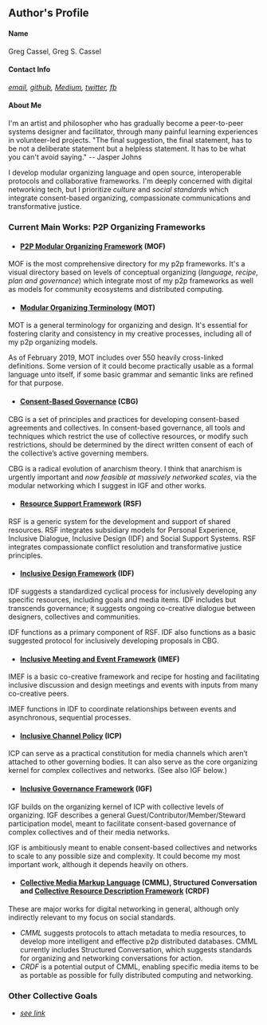 ## Author's Profile 

#### Name
	
Greg Cassel, Greg S. Cassel
	
#### Contact Info
	
*[email](mailto:greg.cass1@gmail.com), [github](https://github.com/gcassel), [Medium](https://medium.com/@gregcassel_21265), [twitter](https://twitter.com/gregsc1), [fb](https://www.facebook.com/gscassel)*

#### About Me
	
I'm an artist and philosopher who has gradually become a peer-to-peer systems designer and facilitator, through many painful learning experiences in volunteer-led projects.  "The final suggestion, the final statement, has to be not a deliberate statement but a helpless statement. It has to be what you can't avoid saying."  -- Jasper Johns
	
I develop modular organizing language and open source, interoperable protocols and collaborative frameworks.  I'm deeply concerned with digital networking tech, but I prioritize *culture* and *social standards* which integrate consent-based organizing, compassionate communications and transformative justice.
	
### Current Main Works: P2P Organizing Frameworks
		
* #### [P2P Modular Organizing Framework](https://docs.google.com/drawings/d/1KZpc4_98IrJ0cjcFpkL5TcBug63fsTrT6i5eL2j5z80/edit?usp=sharing)  (MOF)
	
MOF is the most comprehensive directory for my p2p frameworks.  It's a visual directory based on levels of conceptual organizing (*language, recipe, plan and governance*) which integrate most of my p2p frameworks as well as models for community ecosystems and distributed computing.

* #### [Modular Organizing Terminology](https://github.com/gcassel/Modular-Organizing-Terminology) (MOT)
	
MOT is a general terminology for organizing and design.  It's essential for fostering clarity and consistency in my creative processes, including all of my p2p organizing models.
		
As of February 2019, MOT includes over 550 heavily cross-linked definitions. Some version of it could become practically usable as a formal language unto itself, if some basic grammar and semantic links are refined for that purpose.	

* #### [Consent-Based Governance](https://docs.google.com/document/d/1c_xWEIay-2jyJ3Rqb6OgTxoZBJfjNW4d6w6ukXyeJk4/edit?usp=sharing) (CBG)
		
CBG is a set of principles and practices for developing consent-based agreements and collectives.  In consent-based governance, all tools and techniques which restrict the use of collective resources, or modify such restrictions, should be determined by the direct written consent of each of the collective’s active governing members.
		
CBG is a radical evolution of anarchism theory.   I think that anarchism is urgently important and *now feasible at massively networked scales*, via the modular networking which I suggest in IGF and other works.
		
* #### [Resource Support Framework](https://docs.google.com/drawings/d/1frX5ay_adnhdmaSbqCr-Z63_f1o7xyZN4e8IdI2hcts/edit?usp=sharing) (RSF)

RSF is a generic system for the development and support of shared resources.  RSF integrates subsidiary models for Personal Experience, Inclusive Dialogue, Inclusive Design (IDF) and Social Support Systems.  RSF integrates compassionate conflict resolution and transformative justice principles.

* #### [Inclusive Design Framework](https://docs.google.com/document/d/1E5V8LggadbbAaJw9tK_OT22VyciO4OE9ml1fiXYyfmk/edit?usp=sharing)  (IDF)
	
IDF suggests a standardized cyclical process for inclusively developing any specific resources, including goals and media items.  IDF includes but transcends governance; it suggests ongoing co-creative dialogue between designers, collectives and communities.
		
IDF functions as a primary component of RSF. IDF also functions as a basic suggested protocol for inclusively developing proposals in CBG.
		
* #### [Inclusive Meeting and Event Framework](https://docs.google.com/document/d/1bsobPV43r4rZ1GBkxmtwl1j7Zdn6qQhJZD0ta85Kw2I/edit?usp=sharing) (IMEF)
	
IMEF is a basic co-creative framework and recipe for hosting and facilitating inclusive discussion and design meetings and events with inputs from many co-creative peers.  
		
IMEF functions in IDF to coordinate relationships between events and asynchronous, sequential processes.
	
* #### [Inclusive Channel Policy](https://docs.google.com/document/d/1w9OkvXv7A89bySQT9e8iFWWp1TIkhUCUpTI6PwRpX20/edit?usp=sharing) (ICP)
		
ICP can serve as a practical constitution for media channels which aren’t attached to  other governing bodies.  It can also serve as the core organizing kernel for complex collectives and networks. (See also IGF below.)
	
* #### [Inclusive Governance Framework](https://docs.google.com/document/d/1cU0557pbNOAI2eco2Ura3HXdxC2v-SJBWMHYaGMHMtA/edit?usp=sharing) (IGF)

IGF builds on the organizing kernel of ICP with collective levels of organizing.  IGF describes a general Guest/Contributor/Member/Steward participation model, meant to facilitate consent-based governance of complex collectives and of their media networks.

IGF is ambitiously meant to enable consent-based collectives and networks to scale to any possible size and complexity.  It could become my most important work, although it depends heavily on others.
		
* #### [Collective Media Markup Language](https://docs.google.com/document/d/1H55a5TncjaXhyBi9Bf-Uwslce5_FRhOY3BUk5t1rbRg/edit?usp=sharing) (CMML), Structured Conversation and [Collective Resource Description Framework](https://github.com/gcassel/Models/blob/master/collective-resource-description-framework.md) (CRDF)
	
These are major works for digital networking in general, although only indirectly relevant to my focus on social standards.
		
* *CMML* suggests protocols to attach metadata to media resources, to develop more intelligent and effective p2p distributed databases. CMML currently includes Structured Conversation, which suggests standards for organizing and networking conversations for action. 
* *CRDF* is a potential output of CMML, enabling specific media items to be as portable as possible for fully distributed computing and networking.
					
### Other Collective Goals
* *[see link](https://github.com/gcassel/Essays/blob/master/collective-goals.md)*






